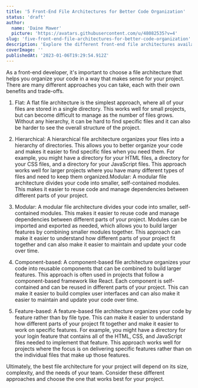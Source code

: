```yaml
---
title: '5 Front-End File Architectures for Better Code Organization'
status: 'draft'
author:
  name: 'Daine Mawer'
  picture: 'https://avatars.githubusercontent.com/u/48082535?v=4'
slug: 'five-front-end-file-architectures-for-better-code-organization'
description: 'Explore the different front-end file architectures available to you, including flat, hierarchical, modular, component-based, and feature-based. Consider the size, complexity, and needs of your team when choosing the best file architecture for your project. Find out which approach works best for your project to better organize and maintain your code.'
coverImage: ''
publishedAt: '2023-01-06T19:29:54.912Z'
---
```


As a front-end developer, it's important to choose a file architecture that helps you organize your code in a way that makes sense for your project. There are many different approaches you can take, each with their own benefits and trade-offs.

1. Flat: A flat file architecture is the simplest approach, where all of your files are stored in a single directory. This works well for small projects, but can become difficult to manage as the number of files grows. Without any hierarchy, it can be hard to find specific files and it can also be harder to see the overall structure of the project.

2. Hierarchical: A hierarchical file architecture organizes your files into a hierarchy of directories. This allows you to better organize your code and makes it easier to find specific files when you need them. For example, you might have a directory for your HTML files, a directory for your CSS files, and a directory for your JavaScript files. This approach works well for larger projects where you have many different types of files and need to keep them organized.Modular: A modular file architecture divides your code into smaller, self-contained modules. This makes it easier to reuse code and manage dependencies between different parts of your project.

3. Modular: A modular file architecture divides your code into smaller, self-contained modules. This makes it easier to reuse code and manage dependencies between different parts of your project. Modules can be imported and exported as needed, which allows you to build larger features by combining smaller modules together. This approach can make it easier to understand how different parts of your project fit together and can also make it easier to maintain and update your code over time.

4. Component-based: A component-based file architecture organizes your code into reusable components that can be combined to build larger features. This approach is often used in projects that follow a component-based framework like React. Each component is self-contained and can be reused in different parts of your project. This can make it easier to build complex user interfaces and can also make it easier to maintain and update your code over time.

5. Feature-based: A feature-based file architecture organizes your code by feature rather than by file type. This can make it easier to understand how different parts of your project fit together and make it easier to work on specific features. For example, you might have a directory for your login feature that contains all of the HTML, CSS, and JavaScript files needed to implement that feature. This approach works well for projects where the focus is on delivering specific features rather than on the individual files that make up those features.

Ultimately, the best file architecture for your project will depend on its size, complexity, and the needs of your team. Consider these different approaches and choose the one that works best for your project.



